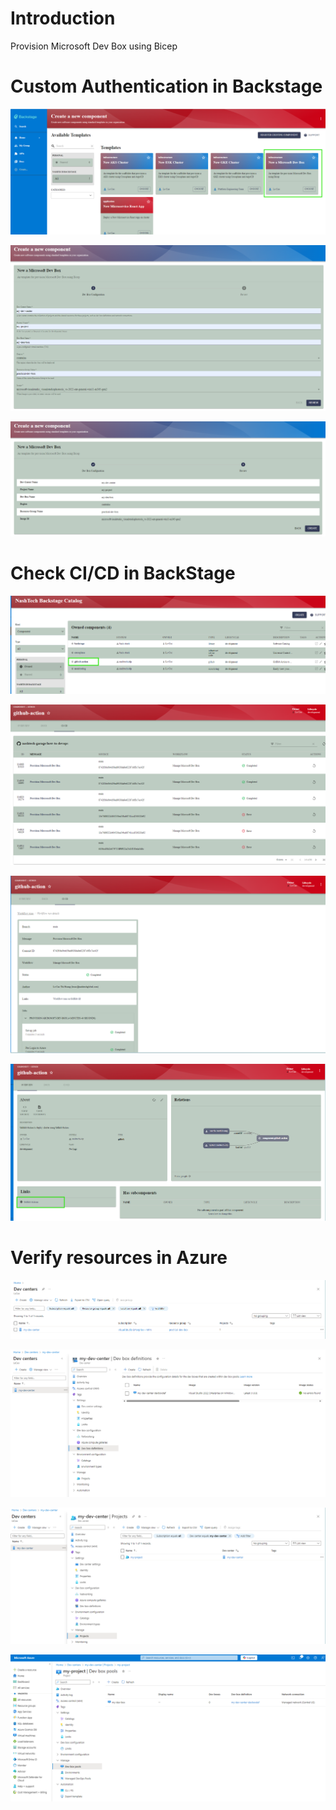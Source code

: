# Introduction
Provision Microsoft Dev Box using Bicep
# Custom Authentication in Backstage
![](../../assets/Screenshot%202024-10-24%20154607.png)

![](../../assets/Screenshot%202024-10-24%20154951.png)

![](../../assets/Screenshot%202024-10-24%20155140.png)

# Check CI/CD in BackStage
![](../../assets/Screenshot%202024-10-24%20170515.png)

![](../../assets/Screenshot%202024-10-24%20170657.png)

![](../../assets/Screenshot%202024-10-24%20170736.png)

![](../../assets/Screenshot%202024-10-24%20170826.png)

# Verify resources in Azure

![](../../assets/Screenshot%202024-10-24%20165538.png)

![](../../assets/Screenshot%202024-10-24%20165718.png)

![](../../assets/Screenshot%202024-10-24%20165822.png)

![](../../assets/Screenshot%202024-10-24%20165908.png)

